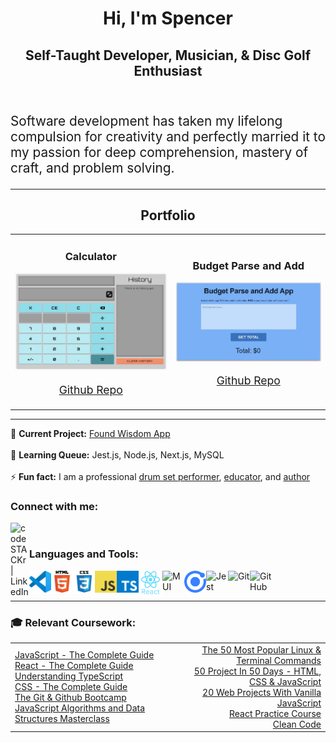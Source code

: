 <h1 align="center"> Hi, I'm Spencer </h1>

<h2 align="center" style="border: 0">Self-Taught Developer, Musician, & Disc Golf Enthusiast</h2>

</br>

<p style="font-size: 1.3rem;">Software development has taken my lifelong compulsion for creativity and perfectly married it to my passion for deep comprehension, mastery of craft, and problem solving.</p>

---

<h2 align="center" style="border: 0">Portfolio</h2>

<table align="center">
  <tr>
    <td align="center">
      <h3>Calculator</h3>
      <a href="https://calc-app-2.herokuapp.com/" target="_blank">
        <img src="assets/calc.jpg" width="375px" alt="calculator live demo">
      </a>
      <p style="font-size: 1.1rem">
        <a href="https://github.com/Spencer-Sch/Calculator_2.0">Github Repo</a>
      </p>
    </td>
    <td align="center">
      <h3>Budget Parse and Add</h3>
      <a href="https://github.com/Spencer-Sch/budget-parse-and-add-app" target="_blank">
        <img src="assets/budget.jpg" width="375px" alt="budget app live demo">
      </a>
      <p style="font-size: 1.1rem">
        <a href="https://github.com/Spencer-Sch/budget-parse-and-add-app">Github Repo</a>
      </p>
    </td>
  </tr>
</table>

---

🔨 **Current Project:** [Found Wisdom App](https://github.com/Spencer-Sch/found-wisdom-app)<br /><br />
🌱 **Learning Queue:** Jest.js, Node.js, Next.js, MySQL <br /><br />
⚡ **Fun fact:** I am a professional [drum set performer](https://www.youtube.com/watch?v=xQjwAfeLmGw), [educator](https://inthekeyofrhythm.com/lessons/), and [author](https://inthekeyofrhythm.com/product/making-a-drummer/) <br />

### Connect with me:

[<img align="left" alt="codeSTACKr | LinkedIn" width="30px" src="https://algomine.pl/wp-content/uploads/LinkedIn-Icon-380x380.png" />][linkedin]

<br />

### Languages and Tools:

<img align="left" alt="Visual Studio Code" width="35px" src="https://raw.githubusercontent.com/github/explore/80688e429a7d4ef2fca1e82350fe8e3517d3494d/topics/visual-studio-code/visual-studio-code.png" />
<img align="left" alt="HTML5" width="35px" src="https://raw.githubusercontent.com/github/explore/80688e429a7d4ef2fca1e82350fe8e3517d3494d/topics/html/html.png" />
<img align="left" alt="CSS3" width="35px" src="https://raw.githubusercontent.com/github/explore/80688e429a7d4ef2fca1e82350fe8e3517d3494d/topics/css/css.png" />
<img align="left" alt="JavaScript" width="35px" src="https://raw.githubusercontent.com/github/explore/80688e429a7d4ef2fca1e82350fe8e3517d3494d/topics/javascript/javascript.png" />
<img align="left" alt="TypeScript" width="35px" src="https://raw.githubusercontent.com/github/explore/80688e429a7d4ef2fca1e82350fe8e3517d3494d/topics/typescript/typescript.png" />
<img align="left" alt="React" width="38px" src="https://raw.githubusercontent.com/devicons/devicon/master/icons/react/react-original-wordmark.svg" />
<img align="left" alt="MUI" width="35px" src="https://camo.githubusercontent.com/306dedb9426f1d93a981d305a0a18164932ece8dca4d5fd820b1d3c36625b218/68747470733a2f2f6d75692e636f6d2f7374617469632f6c6f676f2e737667" />
<img align="left" alt="MUI" width="35px" src="https://github.com/ionic-team/ionic-framework/raw/main/.github/assets/logo.png?raw=true" />
<img align="left" alt="Jest" width="35px" src="https://symbols.getvecta.com/stencil_85/20_jest-icon.aff64ab210.svg" />
<img align="left" alt="Git" width="35px" src="https://camo.githubusercontent.com/fbfcb9e3dc648adc93bef37c718db16c52f617ad055a26de6dc3c21865c3321d/68747470733a2f2f7777772e766563746f726c6f676f2e7a6f6e652f6c6f676f732f6769742d73636d2f6769742d73636d2d69636f6e2e737667" />
<img align="left" alt="GitHub" width="35px" src="https://github.githubassets.com/apple-touch-icon-180x180.png" />

<br />
<br />

---

### 🎓 Relevant Coursework:

<table align="center">
  <tr>
    <td align="left">
      <a href="https://www.udemy.com/course/javascript-the-complete-guide-2020-beginner-advanced/">JavaScript - The Complete Guide</a> </br>
      <a href="https://www.udemy.com/course/react-the-complete-guide-incl-redux/">React - The Complete Guide</a> </br>
      <a href="https://www.udemy.com/course/understanding-typescript/">Understanding TypeScript</a> </br>
      <a href="https://www.udemy.com/course/css-the-complete-guide-incl-flexbox-grid-sass/">CSS - The Complete Guide</a> </br>
      <a href="https://www.udemy.com/course/git-and-github-bootcamp/">The Git & Github Bootcamp</a> </br>
      <a href="https://www.udemy.com/course/js-algorithms-and-data-structures-masterclass/">JavaScript Algorithms and Data Structures Masterclass</a>
    </td>
    <td align="right">
      <a href="https://www.youtube.com/watch?v=ZtqBQ68cfJc">The 50 Most Popular Linux & Terminal Commands</a> </br>
      <a href="https://www.udemy.com/course/50-projects-50-days/">50 Project In 50 Days - HTML, CSS & JavaScript</a> </br>
      <a href="https://www.udemy.com/course/web-projects-with-vanilla-javascript/">20 Web Projects With Vanilla JavaScript</a> </br>
      <a href="https://www.udemy.com/course/the-react-practice-course-learn-by-building-projects/">React Practice Course</a> </br>
      <a href="https://www.udemy.com/course/writing-clean-code/">Clean Code</a>
    </td>
  </tr>
</table>

[linkedin]: https://www.linkedin.com/in/spencer-schoeneman-b621908b/
